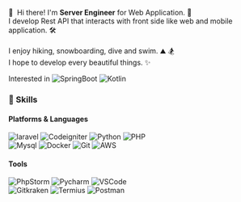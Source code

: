 <!--
**irumdev/irumdev** is a ✨ _special_ ✨ repository because its `README.md` (this file) appears on your GitHub profile.

Here are some ideas to get you started:

- 🔭 I’m currently working on ...
- 🌱 I’m currently learning ...
- 👯 I’m looking to collaborate on ...
- 🤔 I’m looking for help with ...
- 💬 Ask me about ...
- 📫 How to reach me: ...
- 😄 Pronouns: ...
- ⚡ Fun fact: ...
-->
<p>
  👋&nbsp; Hi there! I'm <b>Server Engineer</b> for Web Application. 🚀<br/>
  I develop Rest API that interacts with front side like web and mobile application. 🛠<br/><br/>
  I enjoy hiking, snowboarding, dive and swim. ⛰ 🏂<br/>
  I hope to develop every beautiful things. ✨ <br/>
  
  Interested in ![SpringBoot](https://img.shields.io/badge/Spring%20Boot-6DB33F?style=flat-square&logo=Spring&logoColor=white) ![Kotlin](https://img.shields.io/badge/Kotlin-7F52FF?style=flat-square&logo=Kotlin&logoColor=white)
</p>

### 💪 Skills
#### Platforms & Languages

![laravel](https://img.shields.io/badge/Laravel-FF2D20?style=flat-square&logo=Laravel&logoColor=white) ![Codeigniter](https://img.shields.io/badge/Codeigniter-EF4223?style=flat-square&logo=Codeigniter&logoColor=white) ![Python](https://img.shields.io/badge/Python-3776AB?style=flat-square&logo=Python&logoColor=white) ![PHP](https://img.shields.io/badge/PHP-777BB4?style=flat-square&logo=PHP&logoColor=white)</br>![Mysql](https://img.shields.io/badge/Mysql-4479A1?style=flat-square&logo=Mysql&logoColor=white) ![Docker](https://img.shields.io/badge/Docker-2496ED?style=flat-square&logo=Docker&logoColor=white) ![Git](https://img.shields.io/badge/Git-F05032?style=flat-square&logo=git&logoColor=white) ![AWS](https://img.shields.io/badge/AWS-FF6C37?style=flat-square&logo=Amazon%20AWS&logoColor=white)

#### Tools

![PhpStorm](https://img.shields.io/badge/PhpStorm-7118a8?style=flat-square&logo=PhpStorm&logoColor=white) ![Pycharm](https://img.shields.io/badge/Pycharm-0d9457?style=flat-square&logo=Pycharm&logoColor=white) ![VSCode](https://img.shields.io/badge/Visual%20Studio%20Code-007ACC?style=flat-square&logo=Visual%20Studio%20Code&logoColor=white)</br>![Gitkraken](https://img.shields.io/badge/GitKraken-179287?style=flat-square&logo=gitkraken&logoColor=white) ![Termius](https://img.shields.io/badge/Termius-1b0669?style=flat-square&logo=Windows%20Terminal&logoColor=white) ![Postman](https://img.shields.io/badge/Postman-FF6C37?style=flat-square&logo=Postman&logoColor=white)

